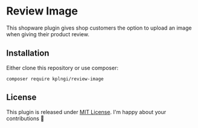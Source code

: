 # Review Image

This shopware plugin gives shop customers the option to upload an image when giving their product review.

## Installation
Either clone this repository or use composer:

`composer require kplngi/review-image`

## License
This plugin is released under [MIT License](LICENSE). I'm happy about your contributions 💙
